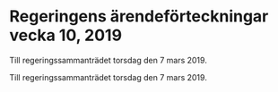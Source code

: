 # Regeringens ärendeförteckningar vecka 10, 2019

Till regeringssammanträdet torsdag den 7 mars 2019.

Till regeringssammanträdet torsdag den 7 mars 2019.
